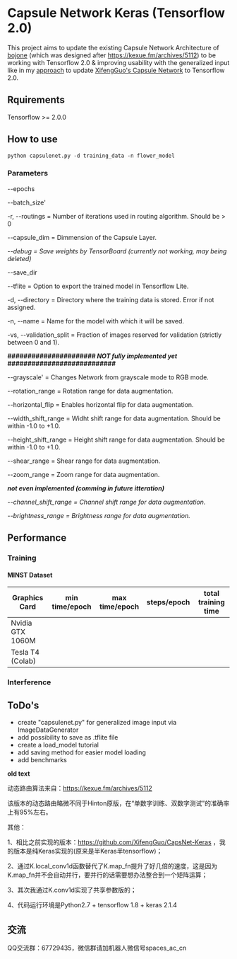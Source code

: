 # Capsule Network Keras (Tensorflow 2.0)

This project aims to update the existing Capsule Network Architecture of [bojone](https://github.com/bojone/Capsule) (which was designed after https://kexue.fm/archives/5112) to be working with Tensorflow 2.0 & improving usability with the generalized input like in my [approach](https://github.com/TheLastFrame/CapsNet-Keras/) to update [XifengGuo's Capsule Network](https://github.com/XifengGuo/CapsNet-Keras/) to Tensorflow 2.0.

## Rquirements
Tensorflow >= 2.0.0

## How to use 
```console
python capsulenet.py -d training_data -n flower_model 
```
### Parameters
--epochs

--batch_size'

-r, --routings = Number of iterations used in routing algorithm. Should be > 0

--capsule_dim = Dimmension of the Capsule Layer.

*--debug = Save weights by TensorBoard (currently not working, may being deleted)*

--save_dir

--tflite = Option to export the trained model in Tensorflow Lite.

-d, --directory = Directory where the training data is stored. Error if not assigned.

-n, --name = Name for the model with which it will be saved.

-vs, --validation_split = Fraction of images reserved for validation (strictly between 0 and 1).

***###################### NOT fully implemented yet ###########################***

--grayscale' = Changes Network from grayscale mode to RGB mode.

--rotation_range = Rotation range for data augmentation.

--horizontal_flip = Enables horizontal flip for data augmentation.

--width_shift_range = Widht shift range for data augmentation. Should be within -1.0 to +1.0.

--height_shift_range = Height shift range for data augmentation. Should be within -1.0 to +1.0.

--shear_range = Shear range for data augmentation.

--zoom_range = Zoom range for data augmentation.

***not even implemented (comming in future itteration)***

*--channel_shift_range = Channel shift range for data augmentation.*

*--brightness_range = Brightness range for data augmentation.*

## Performance
### Training
#### MINST Dataset

|Graphics Card|min time/epoch|max time/epoch|steps/epoch|total training time|
|----------------|--------------|--------------|-----------|----------------|
|Nvidia GTX 1060M|
|Tesla T4 (Colab)

### Interference


## ToDo's
- create "capsulenet.py" for generalized image input via ImageDataGenerator
- add possibility to save as .tflite file
- create a load_model tutorial
- add saving method for easier model loading
- add benchmarks

**old text**

动态路由算法来自：https://kexue.fm/archives/5112

该版本的动态路由略微不同于Hinton原版，在“单数字训练、双数字测试”的准确率上有95%左右。

其他：

1、相比之前实现的版本：https://github.com/XifengGuo/CapsNet-Keras ，我的版本是纯Keras实现的(原来是半Keras半tensorflow)；

2、通过K.local_conv1d函数替代了K.map_fn提升了好几倍的速度，这是因为K.map_fn并不会自动并行，要并行的话需要想办法整合到一个矩阵运算；

3、其次我通过K.conv1d实现了共享参数版的；

4、代码运行环境是Python2.7 + tensorflow 1.8 + keras 2.1.4

## 交流
QQ交流群：67729435，微信群请加机器人微信号spaces_ac_cn
